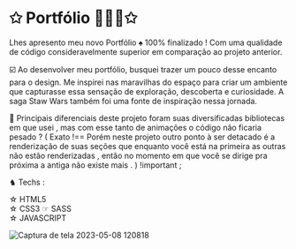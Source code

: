 # ✩ Portfólio 🧙🏼‍♂️✩


Lhes apresento meu novo Portfólio ♠︎ 100% finalizado ! Com uma qualidade de código consideravelmente superior em comparação ao projeto anterior.

☑️ Ao desenvolver meu portfólio, busquei trazer um pouco desse encanto para o design. Me inspirei nas maravilhas do espaço para criar um ambiente que capturasse essa sensação de exploração, descoberta e curiosidade. A saga Staw Wars também foi uma fonte de inspiração nessa jornada.

 🏁 Principais diferenciais deste projeto foram suas diversificadas bibliotecas em que usei , mas com esse tanto de animações o código não ficaria pesado ? 
( Exato !== Porém neste projeto outro ponto à ser detacado é a renderização de suas seções que enquanto você está na primeira as outras não estão renderizadas , então no momento em que você se dirige pra próxima a antiga não existe mais . ) !important ; 

♞ Techs :

☆ HTML5
<br>
☆ CSS3 ☞ SASS
<br>
☆ JAVASCRIPT



![Captura de tela 2023-05-08 120818](https://github.com/ArthurClaro/Portfolio-2.0/assets/124170421/e5dde5ff-a719-478b-8499-4ac274778b97)

